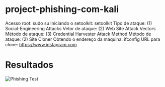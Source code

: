 # project-phishing-com-kali

Acesso root: sudo su
Iniciando o setoolkit: setoolkit
Tipo de ataque: (1) Social-Engineering Attacks
Vetor de ataque: (2) Web Site Attack Vectors
Método de ataque: (3) Credential Harvester Attack Method 
Método de ataque: (2) Site Cloner
Obtendo o endereço da máquina: ifconfig
URL para clone: https://www.instagram.com

# Resultados

![Phishing Test](https://github.com/user-attachments/assets/f188b580-2530-40e8-acdc-60e2826a4caf)
